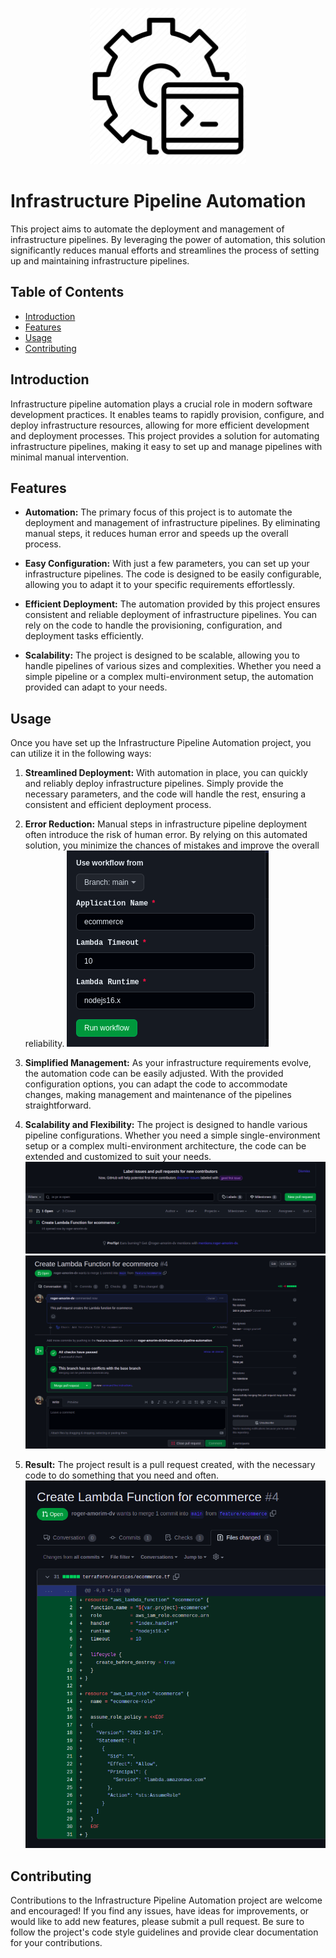 <p align="center">
  <img width="250" src="images/automation-logo.png">
</p>

# Infrastructure Pipeline Automation

This project aims to automate the deployment and management of infrastructure pipelines. By leveraging the power of automation, this solution significantly reduces manual efforts and streamlines the process of setting up and maintaining infrastructure pipelines.

## Table of Contents
- [Introduction](#introduction)
- [Features](#features)
- [Usage](#usage)
- [Contributing](#contributing)

## Introduction

Infrastructure pipeline automation plays a crucial role in modern software development practices. It enables teams to rapidly provision, configure, and deploy infrastructure resources, allowing for more efficient development and deployment processes. This project provides a solution for automating infrastructure pipelines, making it easy to set up and manage pipelines with minimal manual intervention.

## Features

- **Automation:** The primary focus of this project is to automate the deployment and management of infrastructure pipelines. By eliminating manual steps, it reduces human error and speeds up the overall process.

- **Easy Configuration:** With just a few parameters, you can set up your infrastructure pipelines. The code is designed to be easily configurable, allowing you to adapt it to your specific requirements effortlessly.

- **Efficient Deployment:** The automation provided by this project ensures consistent and reliable deployment of infrastructure pipelines. You can rely on the code to handle the provisioning, configuration, and deployment tasks efficiently.

- **Scalability:** The project is designed to be scalable, allowing you to handle pipelines of various sizes and complexities. Whether you need a simple pipeline or a complex multi-environment setup, the automation provided can adapt to your needs.

## Usage

Once you have set up the Infrastructure Pipeline Automation project, you can utilize it in the following ways:

1. **Streamlined Deployment:** With automation in place, you can quickly and reliably deploy infrastructure pipelines. Simply provide the necessary parameters, and the code will handle the rest, ensuring a consistent and efficient deployment process.


2. **Error Reduction:** Manual steps in infrastructure pipeline deployment often introduce the risk of human error. By relying on this automated solution, you minimize the chances of mistakes and improve the overall reliability.
   ![Image Caption](images/pipeline-parameters-filled.png)


3. **Simplified Management:** As your infrastructure requirements evolve, the automation code can be easily adjusted. With the provided configuration options, you can adapt the code to accommodate changes, making management and maintenance of the pipelines straightforward.


4. **Scalability and Flexibility:** The project is designed to handle various pipeline configurations. Whether you need a simple single-environment setup or a complex multi-environment architecture, the code can be extended and customized to suit your needs.
   ![Image Caption](images/pull-request-created.png)
   ![Image Caption](images/pull-request-entirely.png)


5. **Result:** The project result is a pull request created, with the necessary code to do something that you need and often.
   ![Image Caption](images/terraform-code-gerated.png)

## Contributing

Contributions to the Infrastructure Pipeline Automation project are welcome and encouraged! If you find any issues, have ideas for improvements, or would like to add new features, please submit a pull request. Be sure to follow the project's code style guidelines and provide clear documentation for your contributions.